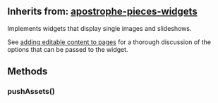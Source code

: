 ## Inherits from: [apostrophe-pieces-widgets](../apostrophe-pieces-widgets/index.html)
Implements widgets that display single images and slideshows.

See [adding editable content to pages](../../tutorials/getting-started/adding-editable-content-to-pages.html#code-apostrophe-images-code) for a thorough discussion of the options that can be passed to the widget.


## Methods
### pushAssets()

